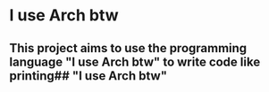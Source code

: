 # I use Arch btw

## This project aims to use the programming language "I use Arch btw" to write code like printing## "I use Arch btw"

